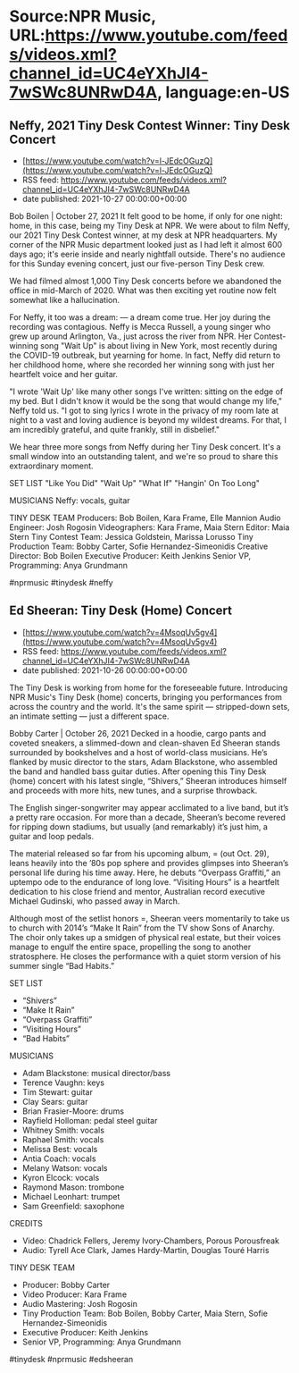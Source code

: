 # Source:NPR Music, URL:https://www.youtube.com/feeds/videos.xml?channel_id=UC4eYXhJI4-7wSWc8UNRwD4A, language:en-US

## Neffy, 2021 Tiny Desk Contest Winner: Tiny Desk Concert
 - [https://www.youtube.com/watch?v=l-JEdcOGuzQ](https://www.youtube.com/watch?v=l-JEdcOGuzQ)
 - RSS feed: https://www.youtube.com/feeds/videos.xml?channel_id=UC4eYXhJI4-7wSWc8UNRwD4A
 - date published: 2021-10-27 00:00:00+00:00

Bob Boilen | October 27, 2021
It felt good to be home, if only for one night: home, in this case, being my Tiny Desk at NPR. We were about to film Neffy, our 2021 Tiny Desk Contest winner, at my desk at NPR headquarters. My corner of the NPR Music department looked just as I had left it almost 600 days ago; it's eerie inside and nearly nightfall outside. There's no audience for this Sunday evening concert, just our five-person Tiny Desk crew.

We had filmed almost 1,000 Tiny Desk concerts before we abandoned the office in mid-March of 2020. What was then exciting yet routine now felt somewhat like a hallucination.

For Neffy, it too was a dream: — a dream come true. Her joy during the recording was contagious. Neffy is Mecca Russell, a young singer who grew up around Arlington, Va., just across the river from NPR. Her Contest-winning song "Wait Up" is about living in New York, most recently during the COVID-19 outbreak, but yearning for home. In fact, Neffy did return to her childhood home, where she recorded her winning song with just her heartfelt voice and her guitar.

"I wrote 'Wait Up' like many other songs I've written: sitting on the edge of my bed. But I didn't know it would be the song that would change my life," Neffy told us. "I got to sing lyrics I wrote in the privacy of my room late at night to a vast and loving audience is beyond my wildest dreams. For that, I am incredibly grateful, and quite frankly, still in disbelief."

We hear three more songs from Neffy during her Tiny Desk concert. It's a small window into an outstanding talent, and we're so proud to share this extraordinary moment.

SET LIST
"Like You Did"
"Wait Up"
"What If"
"Hangin' On Too Long"

MUSICIANS
Neffy: vocals, guitar

TINY DESK TEAM
Producers: Bob Boilen, Kara Frame, Elle Mannion
Audio Engineer: Josh Rogosin
Videographers: Kara Frame, Maia Stern
Editor: Maia Stern
Tiny Contest Team: Jessica Goldstein, Marissa Lorusso
Tiny Production Team: Bobby Carter, Sofie Hernandez-Simeonidis
Creative Director: Bob Boilen
Executive Producer: Keith Jenkins
Senior VP, Programming: Anya Grundmann

#nprmusic #tinydesk #neffy

## Ed Sheeran: Tiny Desk (Home) Concert
 - [https://www.youtube.com/watch?v=4MsoqUv5gv4](https://www.youtube.com/watch?v=4MsoqUv5gv4)
 - RSS feed: https://www.youtube.com/feeds/videos.xml?channel_id=UC4eYXhJI4-7wSWc8UNRwD4A
 - date published: 2021-10-26 00:00:00+00:00

The Tiny Desk is working from home for the foreseeable future. Introducing NPR Music's Tiny Desk (home) concerts, bringing you performances from across the country and the world. It's the same spirit — stripped-down sets, an intimate setting — just a different space.

Bobby Carter | October 26, 2021
Decked in a hoodie, cargo pants and coveted sneakers, a slimmed-down and clean-shaven Ed Sheeran stands surrounded by bookshelves and a host of world-class musicians. He’s flanked by music director to the stars, Adam Blackstone, who assembled the band and handled bass guitar duties. After opening this Tiny Desk (home) concert with his latest single, “Shivers,” Sheeran introduces himself and proceeds with more hits, new tunes, and a surprise throwback. 

The English singer-songwriter may appear acclimated to a live band, but it’s a pretty rare occasion. For more than a decade, Sheeran’s become revered for ripping down stadiums, but usually (and remarkably) it’s just him, a guitar and loop pedals.

The material released so far from his upcoming album, = (out Oct. 29), leans heavily into the ’80s pop sphere and provides glimpses into Sheeran’s personal life during his time away. Here, he debuts “Overpass Graffiti,” an uptempo ode to the endurance of long love. “Visiting Hours” is a heartfelt dedication to his close friend and mentor, Australian record executive Michael Gudinski, who passed away in March. 

Although most of the setlist honors =, Sheeran veers momentarily to take us to church with 2014’s “Make It Rain” from the TV show Sons of Anarchy. The choir only takes up a smidgen of physical real estate, but their voices manage to engulf the entire space, propelling the song to another stratosphere. He closes the performance with a quiet storm version of his summer single “Bad Habits.”

SET LIST
* “Shivers”
* “Make It Rain”
* “Overpass Graffiti”
* “Visiting Hours”
* “Bad Habits”

MUSICIANS
* Adam Blackstone: musical director/bass
* Terence Vaughn: keys
* Tim Stewart: guitar
* Clay Sears: guitar
* Brian Frasier-Moore: drums
* Rayfield Holloman: pedal steel guitar
* Whitney Smith: vocals
* Raphael Smith: vocals
* Melissa Best: vocals
* Antia Coach: vocals
* Melany Watson: vocals
* Kyron Elcock: vocals
* Raymond Mason: trombone
* Michael Leonhart: trumpet
* Sam Greenfield: saxophone

CREDITS
* Video: Chadrick Fellers, Jeremy Ivory-Chambers, Porous Porousfreak
* Audio: Tyrell Ace Clark, James Hardy-Martin, Douglas Touré Harris

TINY DESK TEAM
* Producer: Bobby Carter
* Video Producer: Kara Frame
* Audio Mastering: Josh Rogosin
* Tiny Production Team: Bob Boilen, Bobby Carter, Maia Stern, Sofie Hernandez-Simeonidis
* Executive Producer: Keith Jenkins
* Senior VP, Programming: Anya Grundmann

#tinydesk #nprmusic #edsheeran

